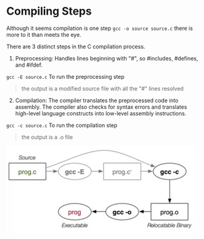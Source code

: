 # Compiling Steps

Although it seems compilation is one step `gcc -o source source.c` there is more to it than meets the eye.

There are 3 distinct steps in the C compilation process. 

1. Preprocessing: Handles lines beginning with "#", so #includes, #defines, and
#ifdef. 

` gcc -E source.c ` To run the preprocessing step

> the output is a modified source file with all the "#" lines resolved

2. Compilation: The compiler translates the preprocessed code into assembly. The compiler also checks for syntax errors
   and translates high-level language constructs into low-level assembly instructions.

` gcc -c source.c ` To run the compilation step

> the output is a .o file

![Alt Text](images/3StepsCompiling.png)


